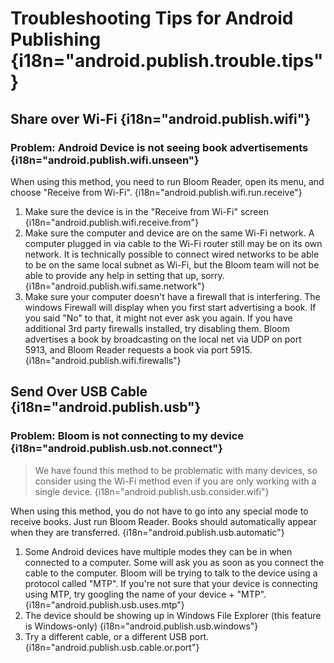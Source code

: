 # Troubleshooting Tips for Android Publishing {i18n="android.publish.trouble.tips"}

## Share over Wi-Fi {i18n="android.publish.wifi"}

### Problem: Android Device is not seeing book advertisements {i18n="android.publish.wifi.unseen"}

When using this method, you need to run Bloom Reader, open its menu, and choose "Receive from Wi-Fi". {i18n="android.publish.wifi.run.receive"}

1. Make sure the device is in the "Receive from Wi-Fi" screen {i18n="android.publish.wifi.receive.from"}
2. Make sure the computer and device are on the same Wi-Fi network. A computer plugged in via cable to the Wi-Fi router still may be on its own network. It is technically possible to connect wired networks to be able to be on the same local subnet as Wi-Fi, but the Bloom team will not be able to provide any help in setting that up, sorry. {i18n="android.publish.wifi.same.network"}
3. Make sure your computer doesn't have a firewall that is interfering. The windows Firewall will display when you first start advertising a book. If you said "No" to that, it might not ever ask you again. If you have additional 3rd party firewalls installed, try disabling them. Bloom advertises a book by broadcasting on the local net via UDP on port 5913, and Bloom Reader requests a book via port 5915. {i18n="android.publish.wifi.firewalls"}


## Send Over USB Cable {i18n="android.publish.usb"}

### Problem: Bloom is not connecting to my device {i18n="android.publish.usb.not.connect"}

> We have found this method to be problematic with many devices, so consider using the Wi-Fi method even if you are only working with a single device. {i18n="android.publish.usb.consider.wifi"}

When using this method, you do not have to go into any special mode to receive books. Just run Bloom Reader. Books should automatically appear when they are transferred. {i18n="android.publish.usb.automatic"}

1. Some Android devices have multiple modes they can be in when connected to a computer. Some will ask you as soon as you connect the cable to the computer. Bloom will be trying to talk to the device using a protocol called "MTP". If you're not sure that your device is connecting using MTP, try googling the name of your device + "MTP". {i18n="android.publish.usb.uses.mtp"}
2. The device should be showing up in Windows File Explorer (this feature is Windows-only) {i18n="android.publish.usb.windows"}
3. Try a different cable, or a different USB port. {i18n="android.publish.usb.cable.or.port"}
